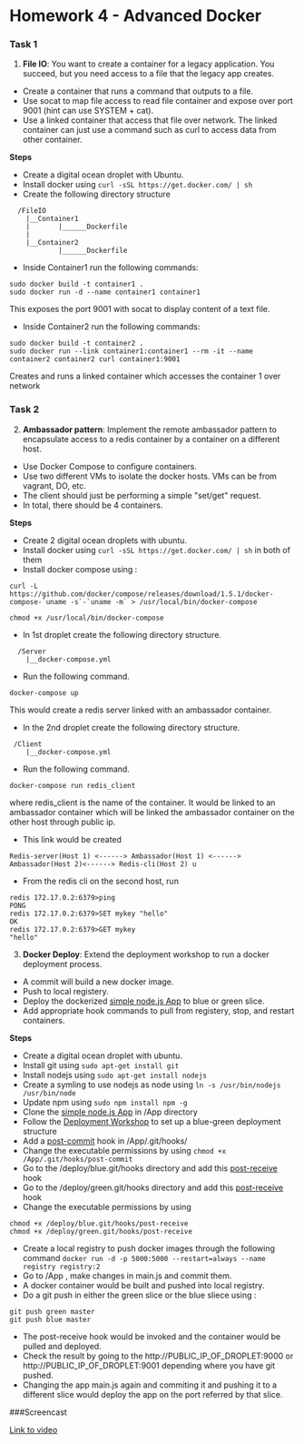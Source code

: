 # Homework 4 - Advanced Docker

### Task 1
1) **File IO**: You want to create a container for a legacy application. You succeed, but you need access to a file that the legacy app creates.

* Create a container that runs a command that outputs to a file.
* Use socat to map file access to read file container and expose over port 9001 (hint can use SYSTEM + cat).
* Use a linked container that access that file over network. The linked container can just use a command such as curl to access data from other container.

**Steps**
* Create a digital ocean droplet with Ubuntu.
* Install docker using `curl -sSL https://get.docker.com/ | sh`
* Create the following directory structure
```
  /FileIO
    |__Container1
    |       |______Dockerfile
    |
    |__Container2
            |______Dockerfile
```
* Inside Container1 run the following commands:
```
sudo docker build -t container1 .
sudo docker run -d --name container1 container1
```
This exposes the port 9001 with socat to display content of a text file.

* Inside Container2 run the following commands:
```
sudo docker build -t container2 .
sudo docker run --link container1:container1 --rm -it --name container2 container2 curl container1:9001
```
Creates and runs a linked container which accesses the container 1 over network

### Task 2

2) **Ambassador pattern**: Implement the remote ambassador pattern to encapsulate access to a redis container by a container on a different host.

* Use Docker Compose to configure containers.
* Use two different VMs to isolate the docker hosts. VMs can be from vagrant, DO, etc.
* The client should just be performing a simple "set/get" request.
* In total, there should be 4 containers.

**Steps**
* Create 2 digital ocean droplets with ubuntu.
* Install docker using `curl -sSL https://get.docker.com/ | sh` in both of them
* Install docker compose using :
```
curl -L https://github.com/docker/compose/releases/download/1.5.1/docker-compose-`uname -s`-`uname -m` > /usr/local/bin/docker-compose

chmod +x /usr/local/bin/docker-compose
```
* In 1st droplet create the following directory structure.
```
  /Server
    |__docker-compose.yml
```
* Run the following command.
```
docker-compose up
```
This would create a redis server linked with an ambassador container.

* In the 2nd droplet create the following directory structure.
```
 /Client
    |__docker-compose.yml
```
* Run the following command.
```
docker-compose run redis_client
```
where redis_client is the name of the container. It would be linked to an ambassador container which will be linked the ambassador container on the other host through public ip.

* This link would be created
```
Redis-server(Host 1) <------> Ambassador(Host 1) <------> Ambassador(Host 2)<------> Redis-cli(Host 2) u
```
* From the redis cli on the second host, run 
```
redis 172.17.0.2:6379>ping
PONG
redis 172.17.0.2:6379>SET mykey "hello"
OK
redis 172.17.0.2:6379>GET mykey
"hello"
```

3) **Docker Deploy**: Extend the deployment workshop to run a docker deployment process.

* A commit will build a new docker image.
* Push to local registery.
* Deploy the dockerized [simple node.js App](https://github.com/CSC-DevOps/App) to blue or green slice.
* Add appropriate hook commands to pull from registery, stop, and restart containers.

**Steps**
* Create a digital ocean droplet with ubuntu.
* Install git using `sudo apt-get install git`
* Install nodejs using `sudo apt-get install nodejs`
* Create a symling to use nodejs as node using `ln -s /usr/bin/nodejs /usr/bin/node`
* Update npm using `sudo npm install npm -g`
* Clone the [simple node.js App](https://github.com/CSC-DevOps/App) in /App directory
* Follow the [Deployment Workshop](https://github.com/CSC-DevOps/Deployment) to set up a blue-green deployment structure
* Add a [post-commit](https://github.com/amittal91/DevOps/blob/master/HW/HW4/BlueGreen/App/post-commit) hook in /App/.git/hooks/
* Change the executable permissions by using `chmod +x /App/.git/hooks/post-commit`
* Go to the /deploy/blue.git/hooks directory and add this [post-receive](https://github.com/amittal91/DevOps/blob/master/HW/HW4/BlueGreen/blue.git/post-receive) hook
* Go to the /deploy/green.git/hooks directory and add this [post-receive](https://github.com/amittal91/DevOps/blob/master/HW/HW4/BlueGreen/green.git/post-receive) hook
* Change the executable permissions by using 
```
chmod +x /deploy/blue.git/hooks/post-receive
chmod +x /deploy/green.git/hooks/post-receive
```
* Create a local registry to push docker images through the following command `docker run -d -p 5000:5000 --restart=always --name registry registry:2`
* Go to /App , make changes in main.js and commit them.
* A docker container would be built and pushed into local registry.
* Do a git push in either the green slice or the blue sliece using :

```
git push green master 
git push blue master
```
* The post-receive hook would be invoked and the container would be pulled and deployed.
* Check the result by going to the http://PUBLIC_IP_OF_DROPLET:9000 or http://PUBLIC_IP_OF_DROPLET:9001 depending where you have git pushed.
* Changing the app main.js again and commiting it and pushing it to a different slice would deploy the app on the port referred by that slice.

###Screencast

[Link to video](https://youtu.be/POmZ-JjMhDM)

